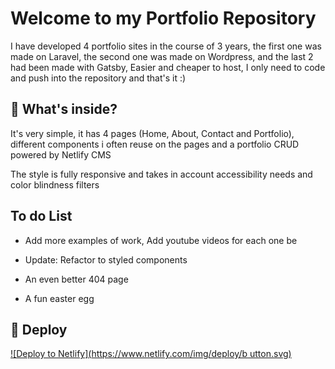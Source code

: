# Welcome to my Portfolio Repository

I have developed 4 portfolio sites in the course of 3 years, the first one was made on Laravel, the second one was made on Wordpress, and the last 2 had been made with Gatsby, Easier and cheaper to host, I only need to code and push into the repository and that's it :)

## 🧐 What's inside?

It's very simple, it has 4 pages (Home, About, Contact and Portfolio), different components i often reuse on the pages and a portfolio CRUD powered by Netlify CMS

The style is fully responsive and takes in account accessibility needs and color blindness filters

## To do List

- Add more examples of work, Add youtube videos for each one be

- Update: Refactor to styled components

- An even better 404 page

- A fun easter egg

## 💫 Deploy

[![Deploy to Netlify](https://www.netlify.com/img/deploy/b utton.svg)](https://app.netlify.com/start/deploy?repository=https://github.com/gatsbyjs/gatsby-starter-default)
